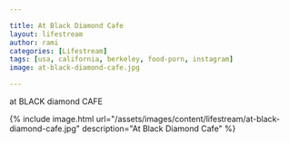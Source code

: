 ```yaml
---

title: At Black Diamond Cafe
layout: lifestream 
author: rami
categories: [Lifestream]
tags: [usa, california, berkeley, food-porn, instagram]
image: at-black-diamond-cafe.jpg

---
```


at BLACK diamond CAFE

{% include image.html url="/assets/images/content/lifestream/at-black-diamond-cafe.jpg" description="At Black Diamond Cafe" %}
